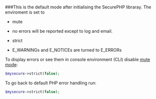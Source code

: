###This is the default mode after initialising the SecurePHP libraray.
The enviroment is set to

* mute
 - no errors will be reported except to log and email.

* strict
 - E_WARNINGs and E_NOTICEs are turned to E_ERRORs

To display errors or see them in console environment (CLI) disable [mute mode](doc/mute.md):

```php
$mysecure->strict(false);
```

To go back to default PHP error handling run:

```php
$mysecure->strict(false);
```
